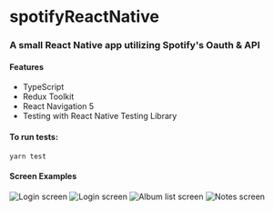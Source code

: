 # spotifyReactNative

### A small React Native app utilizing Spotify's Oauth & API

#### Features

- TypeScript
- Redux Toolkit
- React Navigation 5
- Testing with React Native Testing Library

#### To run tests:

`yarn test`

#### Screen Examples

![Login screen](src/assets/spotify-react-native-demo.gif)
![Login screen](src/assets/screenshot-login.png)
![Album list screen](src/assets/screenshot-album-list.png)
![Notes screen](src/assets/screenshot-album-notes.png)
